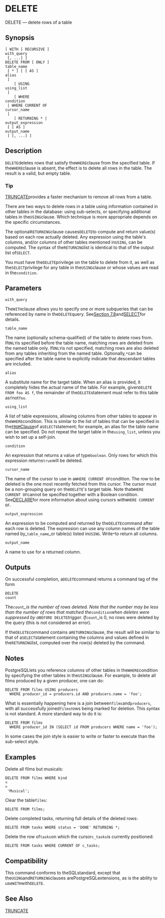 # DELETE

DELETE — delete rows of a table

## Synopsis

```text
[ WITH [ RECURSIVE ] 
with_query
 [, ...] ]
DELETE FROM [ ONLY ] 
table_name
 [ * ] [ [ AS ] 
alias
 ]
    [ USING 
using_list
 ]
    [ WHERE 
condition
 | WHERE CURRENT OF 
cursor_name
 ]
    [ RETURNING * | 
output_expression
 [ [ AS ] 
output_name
 ] [, ...] ]
```

## Description

`DELETE`deletes rows that satisfy the`WHERE`clause from the specified table. If the`WHERE`clause is absent, the effect is to delete all rows in the table. The result is a valid, but empty table.

### Tip

[TRUNCATE](https://www.postgresql.org/docs/10/static/sql-truncate.html)provides a faster mechanism to remove all rows from a table.

There are two ways to delete rows in a table using information contained in other tables in the database: using sub-selects, or specifying additional tables in the`USING`clause. Which technique is more appropriate depends on the specific circumstances.

The optional`RETURNING`clause causes`DELETE`to compute and return value\(s\) based on each row actually deleted. Any expression using the table's columns, and/or columns of other tables mentioned in`USING`, can be computed. The syntax of the`RETURNING`list is identical to that of the output list of`SELECT`.

You must have the`DELETE`privilege on the table to delete from it, as well as the`SELECT`privilege for any table in the`USING`clause or whose values are read in the`condition`.

## Parameters

`with_query`

The`WITH`clause allows you to specify one or more subqueries that can be referenced by name in the`DELETE`query. See[Section 7.8](https://www.postgresql.org/docs/10/static/queries-with.html)and[SELECT](https://www.postgresql.org/docs/10/static/sql-select.html)for details.

`table_name`

The name \(optionally schema-qualified\) of the table to delete rows from. If`ONLY`is specified before the table name, matching rows are deleted from the named table only. If`ONLY`is not specified, matching rows are also deleted from any tables inheriting from the named table. Optionally,`*`can be specified after the table name to explicitly indicate that descendant tables are included.

`alias`

A substitute name for the target table. When an alias is provided, it completely hides the actual name of the table. For example, given`DELETE FROM foo AS f`, the remainder of the`DELETE`statement must refer to this table as`f`not`foo`.

`using_list`

A list of table expressions, allowing columns from other tables to appear in the`WHERE`condition. This is similar to the list of tables that can be specified in the[`FROM`Clause](https://www.postgresql.org/docs/10/static/sql-select.html#SQL-FROM)of a`SELECT`statement; for example, an alias for the table name can be specified. Do not repeat the target table in the`using_list`, unless you wish to set up a self-join.

`condition`

An expression that returns a value of type`boolean`. Only rows for which this expression returns`true`will be deleted.

`cursor_name`

The name of the cursor to use in a`WHERE CURRENT OF`condition. The row to be deleted is the one most recently fetched from this cursor. The cursor must be a non-grouping query on the`DELETE`'s target table. Note that`WHERE CURRENT OF`cannot be specified together with a Boolean condition. See[DECLARE](https://www.postgresql.org/docs/10/static/sql-declare.html)for more information about using cursors with`WHERE CURRENT OF`.

`output_expression`

An expression to be computed and returned by the`DELETE`command after each row is deleted. The expression can use any column names of the table named by\_`table_name`\_or table\(s\) listed in`USING`. Write`*`to return all columns.

`output_name`

A name to use for a returned column.

## Outputs

On successful completion, a`DELETE`command returns a command tag of the form

```text
DELETE 
count
```

The`count`_\_is the number of rows deleted. Note that the number may be less than the number of rows that matched the_`condition`_when deletes were suppressed by a_`BEFORE DELETE`_trigger. If_`count`\_is 0, no rows were deleted by the query \(this is not considered an error\).

If the`DELETE`command contains a`RETURNING`clause, the result will be similar to that of a`SELECT`statement containing the columns and values defined in the`RETURNING`list, computed over the row\(s\) deleted by the command.

## Notes

PostgreSQLlets you reference columns of other tables in the`WHERE`condition by specifying the other tables in the`USING`clause. For example, to delete all films produced by a given producer, one can do:

```text
DELETE FROM films USING producers
  WHERE producer_id = producers.id AND producers.name = 'foo';
```

What is essentially happening here is a join between`films`and`producers`, with all successfully joined`films`rows being marked for deletion. This syntax is not standard. A more standard way to do it is:

```text
DELETE FROM films
  WHERE producer_id IN (SELECT id FROM producers WHERE name = 'foo');
```

In some cases the join style is easier to write or faster to execute than the sub-select style.

## Examples

Delete all films but musicals:

```text
DELETE FROM films WHERE kind 
<
>
 'Musical';
```

Clear the table`films`:

```text
DELETE FROM films;
```

Delete completed tasks, returning full details of the deleted rows:

```text
DELETE FROM tasks WHERE status = 'DONE' RETURNING *;
```

Delete the row of`tasks`on which the cursor`c_tasks`is currently positioned:

```text
DELETE FROM tasks WHERE CURRENT OF c_tasks;
```

## Compatibility

This command conforms to theSQLstandard, except that the`USING`and`RETURNING`clauses arePostgreSQLextensions, as is the ability to use`WITH`with`DELETE`.

## See Also

[TRUNCATE](https://www.postgresql.org/docs/10/static/sql-truncate.html)

